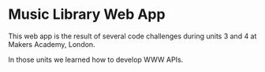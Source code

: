 # Music Library Web App

This web app is the result of several code challenges during units 3 and 4 at Makers Academy, London.

In those units we learned how to develop WWW APIs.
